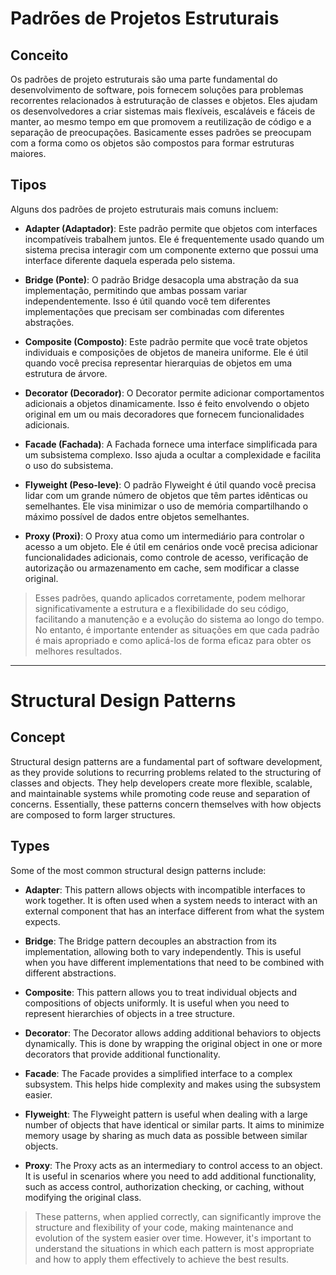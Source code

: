 # Padrões de Projetos Estruturais

## Conceito
Os padrões de projeto estruturais são uma parte fundamental do desenvolvimento de software, pois fornecem soluções para problemas recorrentes relacionados à estruturação de classes e objetos. Eles ajudam os desenvolvedores a criar sistemas mais flexíveis, escaláveis e fáceis de manter, ao mesmo tempo em que promovem a reutilização de código e a separação de preocupações.
Basicamente esses padrões se preocupam com a forma como os objetos são compostos para formar estruturas maiores.

## Tipos
Alguns dos padrões de projeto estruturais mais comuns incluem:

- **Adapter (Adaptador)**: Este padrão permite que objetos com interfaces incompatíveis trabalhem juntos. Ele é frequentemente usado quando um sistema precisa interagir com um componente externo que possui uma interface diferente daquela esperada pelo sistema.

- **Bridge (Ponte)**: O padrão Bridge desacopla uma abstração da sua implementação, permitindo que ambas possam variar independentemente. Isso é útil quando você tem diferentes implementações que precisam ser combinadas com diferentes abstrações.

- **Composite (Composto)**: Este padrão permite que você trate objetos individuais e composições de objetos de maneira uniforme. Ele é útil quando você precisa representar hierarquias de objetos em uma estrutura de árvore.

- **Decorator (Decorador)**: O Decorator permite adicionar comportamentos adicionais a objetos dinamicamente. Isso é feito envolvendo o objeto original em um ou mais decoradores que fornecem funcionalidades adicionais.

- **Facade (Fachada)**: A Fachada fornece uma interface simplificada para um subsistema complexo. Isso ajuda a ocultar a complexidade e facilita o uso do subsistema.

- **Flyweight (Peso-leve)**: O padrão Flyweight é útil quando você precisa lidar com um grande número de objetos que têm partes idênticas ou semelhantes. Ele visa minimizar o uso de memória compartilhando o máximo possível de dados entre objetos semelhantes.

- **Proxy (Proxi)**: O Proxy atua como um intermediário para controlar o acesso a um objeto. Ele é útil em cenários onde você precisa adicionar funcionalidades adicionais, como controle de acesso, verificação de autorização ou armazenamento em cache, sem modificar a classe original.

> Esses padrões, quando aplicados corretamente, podem melhorar significativamente a estrutura e a flexibilidade do seu código, facilitando a manutenção e a evolução do sistema ao longo do tempo. No entanto, é importante entender as situações em que cada padrão é mais apropriado e como aplicá-los de forma eficaz para obter os melhores resultados.

---

# Structural Design Patterns

## Concept
Structural design patterns are a fundamental part of software development, as they provide solutions to recurring problems related to the structuring of classes and objects. They help developers create more flexible, scalable, and maintainable systems while promoting code reuse and separation of concerns.
Essentially, these patterns concern themselves with how objects are composed to form larger structures.

## Types
Some of the most common structural design patterns include:

- **Adapter**: This pattern allows objects with incompatible interfaces to work together. It is often used when a system needs to interact with an external component that has an interface different from what the system expects.

- **Bridge**: The Bridge pattern decouples an abstraction from its implementation, allowing both to vary independently. This is useful when you have different implementations that need to be combined with different abstractions.

- **Composite**: This pattern allows you to treat individual objects and compositions of objects uniformly. It is useful when you need to represent hierarchies of objects in a tree structure.

- **Decorator**: The Decorator allows adding additional behaviors to objects dynamically. This is done by wrapping the original object in one or more decorators that provide additional functionality.

- **Facade**: The Facade provides a simplified interface to a complex subsystem. This helps hide complexity and makes using the subsystem easier.

- **Flyweight**: The Flyweight pattern is useful when dealing with a large number of objects that have identical or similar parts. It aims to minimize memory usage by sharing as much data as possible between similar objects.

- **Proxy**: The Proxy acts as an intermediary to control access to an object. It is useful in scenarios where you need to add additional functionality, such as access control, authorization checking, or caching, without modifying the original class.

> These patterns, when applied correctly, can significantly improve the structure and flexibility of your code, making maintenance and evolution of the system easier over time. However, it's important to understand the situations in which each pattern is most appropriate and how to apply them effectively to achieve the best results.